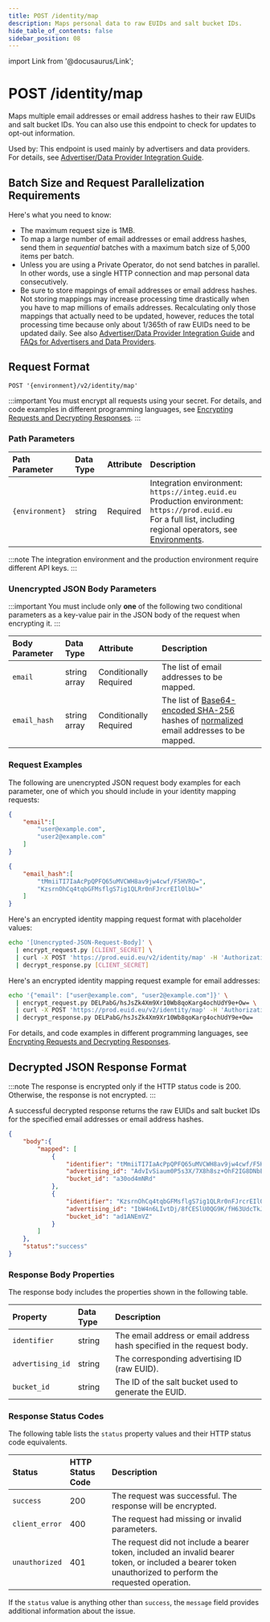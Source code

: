 ```yaml
---
title: POST /identity/map
description: Maps personal data to raw EUIDs and salt bucket IDs.
hide_table_of_contents: false
sidebar_position: 08
---
```


import Link from '@docusaurus/Link';

# POST /identity/map

Maps multiple email addresses or email address hashes to their raw EUIDs and salt bucket IDs. You can also use this endpoint to check for updates to opt-out information.

Used by: This endpoint is used mainly by advertisers and data providers. For details, see [Advertiser/Data Provider Integration Guide](../guides/advertiser-dataprovider-guide.md).

## Batch Size and Request Parallelization Requirements

Here's what you need to know:

- The maximum request size is 1MB. 
- To map a large number of email addresses or email address hashes, send them in *sequential* batches with a maximum batch size of 5,000 items per batch.
- Unless you are using a Private Operator, do not send batches in parallel. In other words, use a single HTTP connection and map <Link href="../ref-info/glossary-uid#gl-personal-data">personal data</Link> consecutively.
- Be sure to store mappings of email addresses or email address hashes.<br/>Not storing mappings may increase processing time drastically when you have to map millions of emails addresses. Recalculating only those mappings that actually need to be updated, however, reduces the total processing time because only about 1/365th of raw EUIDs need to be updated daily. See also [Advertiser/Data Provider Integration Guide](../guides/advertiser-dataprovider-guide.md) and [FAQs for Advertisers and Data Providers](../getting-started/gs-faqs.md#faqs-for-advertisers-and-data-providers).

## Request Format

`POST '{environment}/v2/identity/map'`

:::important
You must encrypt all requests using your secret. For details, and code examples in different programming languages, see [Encrypting Requests and Decrypting Responses](../getting-started/gs-encryption-decryption.md).
:::

### Path Parameters

| Path Parameter | Data Type | Attribute | Description |
| :--- | :--- | :--- | :--- |
| `{environment}` | string | Required | Integration environment: `https://integ.euid.eu`<br/>Production environment: `https://prod.euid.eu`<br/>For a full list, including regional operators, see [Environments](../getting-started/gs-environments.md). |

:::note
The integration environment and the production environment require different <Link href="../ref-info/glossary-uid#gl-api-key">API keys</Link>.
:::

###  Unencrypted JSON Body Parameters

:::important
You must include only **one** of the following two conditional parameters as a key-value pair in the JSON body of the request when encrypting it.
:::

| Body Parameter | Data Type | Attribute | Description |
| :--- | :--- | :--- | :--- |
| `email` | string array | Conditionally Required | The list of email addresses to be mapped. |
| `email_hash` | string array | Conditionally Required | The list of [Base64-encoded SHA-256](../getting-started/gs-normalization-encoding.md#email-address-hash-encoding) hashes of [normalized](../getting-started/gs-normalization-encoding.md#email-address-normalization) email addresses to be mapped. |

### Request Examples

The following are unencrypted JSON request body examples for each parameter, one of which you should include in your identity mapping requests:

```json
{
    "email":[
        "user@example.com",
        "user2@example.com"
    ]
}
```
```json
{
    "email_hash":[
        "tMmiiTI7IaAcPpQPFQ65uMVCWH8av9jw4cwf/F5HVRQ=",
        "KzsrnOhCq4tqbGFMsflgS7ig1QLRr0nFJrcrEIlOlbU="
    ] 
}
```

Here's an encrypted identity mapping request format with placeholder values:

```sh
echo '[Unencrypted-JSON-Request-Body]' \
  | encrypt_request.py [CLIENT_SECRET] \
  | curl -X POST 'https://prod.euid.eu/v2/identity/map' -H 'Authorization: Bearer [CLIENT_API_KEY]' -d @- \
  | decrypt_response.py [CLIENT_SECRET] 
```

Here's an encrypted identity mapping request example for email addresses:

```sh
echo '{"email": ["user@example.com", "user2@example.com"]}' \
  | encrypt_request.py DELPabG/hsJsZk4Xm9Xr10Wb8qoKarg4ochUdY9e+Ow= \
  | curl -X POST 'https://prod.euid.eu/v2/identity/map' -H 'Authorization: Bearer YourTokenBV3tua4BXNw+HVUFpxLlGy8nWN6mtgMlIk=' -d @- \
  | decrypt_response.py DELPabG/hsJsZk4Xm9Xr10Wb8qoKarg4ochUdY9e+Ow= 
```

For details, and code examples in different programming languages, see [Encrypting Requests and Decrypting Responses](../getting-started/gs-encryption-decryption.md).

## Decrypted JSON Response Format

:::note
The response is encrypted only if the HTTP status code is 200. Otherwise, the response is not encrypted.
:::

A successful decrypted response returns the raw EUIDs and salt bucket IDs for the specified email addresses or email address hashes.

```json
{
    "body":{
        "mapped": [
            {
                "identifier": "tMmiiTI7IaAcPpQPFQ65uMVCWH8av9jw4cwf/F5HVRQ=",
                "advertising_id": "AdvIvSiaum0P5s3X/7X8h8sz+OhF2IG8DNbEnkWSbYM=",
                "bucket_id": "a30od4mNRd"
            },
            {
                "identifier": "KzsrnOhCq4tqbGFMsflgS7ig1QLRr0nFJrcrEIlOlbU=",
                "advertising_id": "IbW4n6LIvtDj/8fCESlU0QG9K/fH63UdcTkJpAG8fIQ=",
                "bucket_id": "ad1ANEmVZ"
            }
        ]
    },
    "status":"success"
}
```

### Response Body Properties

The response body includes the properties shown in the following table.

| Property | Data Type | Description |
| :--- | :--- | :--- |
| `identifier` | string | The email address or email address hash specified in the request body. |
| `advertising_id` | string | The corresponding advertising ID (raw EUID). |
| `bucket_id` | string | The ID of the salt bucket used to generate the EUID. |

### Response Status Codes

The following table lists the `status` property values and their HTTP status code equivalents.

| Status | HTTP Status Code | Description |
| :--- | :--- | :--- |
| `success` | 200 | The request was successful. The response will be encrypted. |
| `client_error` | 400 | The request had missing or invalid parameters.|
| `unauthorized` | 401 | The request did not include a bearer token, included an invalid bearer token, or included a bearer token unauthorized to perform the requested operation. |

If the `status` value is anything other than `success`, the `message` field provides additional information about the issue.
